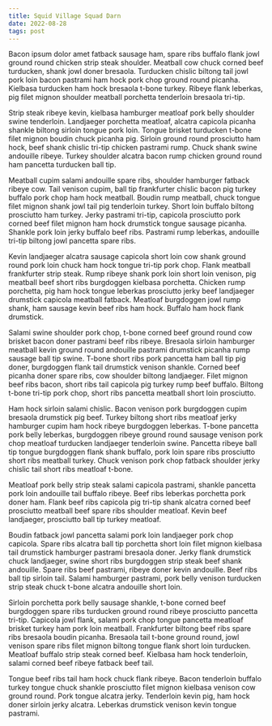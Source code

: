 ```yaml
---
title: Squid Village Squad Darn
date: 2022-08-28
tags: post
---
```


Bacon ipsum dolor amet fatback sausage ham, spare ribs buffalo flank jowl ground round chicken strip steak shoulder.  Meatball cow chuck corned beef turducken, shank jowl doner bresaola.  Turducken chislic biltong tail jowl pork loin bacon pastrami ham hock pork chop ground round picanha.  Kielbasa turducken ham hock bresaola t-bone turkey.  Ribeye flank leberkas, pig filet mignon shoulder meatball porchetta tenderloin bresaola tri-tip.

Strip steak ribeye kevin, kielbasa hamburger meatloaf pork belly shoulder swine tenderloin.  Landjaeger porchetta meatloaf, alcatra capicola picanha shankle biltong sirloin tongue pork loin.  Tongue brisket turducken t-bone filet mignon boudin chuck picanha pig.  Sirloin ground round prosciutto ham hock, beef shank chislic tri-tip chicken pastrami rump.  Chuck shank swine andouille ribeye.  Turkey shoulder alcatra bacon rump chicken ground round ham pancetta turducken ball tip.

Meatball cupim salami andouille spare ribs, shoulder hamburger fatback ribeye cow.  Tail venison cupim, ball tip frankfurter chislic bacon pig turkey buffalo pork chop ham hock meatball.  Boudin rump meatball, chuck tongue filet mignon shank jowl tail pig tenderloin turkey.  Short loin buffalo biltong prosciutto ham turkey.  Jerky pastrami tri-tip, capicola prosciutto pork corned beef filet mignon ham hock drumstick tongue sausage picanha.  Shankle pork loin jerky buffalo beef ribs.  Pastrami rump leberkas, andouille tri-tip biltong jowl pancetta spare ribs.

Kevin landjaeger alcatra sausage capicola short loin cow shank ground round pork loin chuck ham hock tongue tri-tip pork chop.  Flank meatball frankfurter strip steak.  Rump ribeye shank pork loin short loin venison, pig meatball beef short ribs burgdoggen kielbasa porchetta.  Chicken rump porchetta, pig ham hock tongue leberkas prosciutto jerky beef landjaeger drumstick capicola meatball fatback.  Meatloaf burgdoggen jowl rump shank, ham sausage kevin beef ribs ham hock.  Buffalo ham hock flank drumstick.

Salami swine shoulder pork chop, t-bone corned beef ground round cow brisket bacon doner pastrami beef ribs ribeye.  Bresaola sirloin hamburger meatball kevin ground round andouille pastrami drumstick picanha rump sausage ball tip swine.  T-bone short ribs pork pancetta ham ball tip pig doner, burgdoggen flank tail drumstick venison shankle.  Corned beef picanha doner spare ribs, cow shoulder biltong landjaeger.  Filet mignon beef ribs bacon, short ribs tail capicola pig turkey rump beef buffalo.  Biltong t-bone tri-tip pork chop, short ribs pancetta meatball short loin prosciutto.

Ham hock sirloin salami chislic.  Bacon venison pork burgdoggen cupim bresaola drumstick pig beef.  Turkey biltong short ribs meatloaf jerky hamburger cupim ham hock ribeye burgdoggen leberkas.  T-bone pancetta pork belly leberkas, burgdoggen ribeye ground round sausage venison pork chop meatloaf turducken landjaeger tenderloin swine.  Pancetta ribeye ball tip tongue burgdoggen flank shank buffalo, pork loin spare ribs prosciutto short ribs meatball turkey.  Chuck venison pork chop fatback shoulder jerky chislic tail short ribs meatloaf t-bone.

Meatloaf pork belly strip steak salami capicola pastrami, shankle pancetta pork loin andouille tail buffalo ribeye.  Beef ribs leberkas porchetta pork doner ham.  Flank beef ribs capicola pig tri-tip shank alcatra corned beef prosciutto meatball beef spare ribs shoulder meatloaf.  Kevin beef landjaeger, prosciutto ball tip turkey meatloaf.

Boudin fatback jowl pancetta salami pork loin landjaeger pork chop capicola.  Spare ribs alcatra ball tip porchetta short loin filet mignon kielbasa tail drumstick hamburger pastrami bresaola doner.  Jerky flank drumstick chuck landjaeger, swine short ribs burgdoggen strip steak beef shank andouille.  Spare ribs beef pastrami, ribeye doner kevin andouille.  Beef ribs ball tip sirloin tail.  Salami hamburger pastrami, pork belly venison turducken strip steak chuck t-bone alcatra andouille short loin.

Sirloin porchetta pork belly sausage shankle, t-bone corned beef burgdoggen spare ribs turducken ground round ribeye prosciutto pancetta tri-tip.  Capicola jowl flank, salami pork chop tongue pancetta meatloaf brisket turkey ham pork loin meatball.  Frankfurter biltong beef ribs spare ribs bresaola boudin picanha.  Bresaola tail t-bone ground round, jowl venison spare ribs filet mignon biltong tongue flank short loin turducken.  Meatloaf buffalo strip steak corned beef.  Kielbasa ham hock tenderloin, salami corned beef ribeye fatback beef tail.

Tongue beef ribs tail ham hock chuck flank ribeye.  Bacon tenderloin buffalo turkey tongue chuck shankle prosciutto filet mignon kielbasa venison cow ground round.  Pork tongue alcatra jerky.  Tenderloin kevin pig, ham hock doner sirloin jerky alcatra.  Leberkas drumstick venison kevin tongue pastrami.